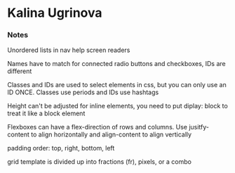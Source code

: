 # Kalina Ugrinova

### Notes

Unordered lists in nav help screen readers

Names have to match for connected radio buttons and checkboxes, IDs are different

Classes and IDs are used to select elements in css, but you can only use an ID ONCE. Classes use periods and IDs use hashtags

Height can't be adjusted for inline elements, you need to put diplay: block to treat it like a block element

Flexboxes can have a flex-direction of rows and columns. Use jusitfy-content to align horizontally and align-content to align vertically

padding order: top, right, bottom, left

grid template is divided up into fractions (fr), pixels, or a combo
